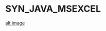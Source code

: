 # SYN_JAVA_MSEXCEL
[alt image](https://github.com/YekaterinaSuslova/SYN_JAVA_MSEXCEL/raw/master/screen1.png)
